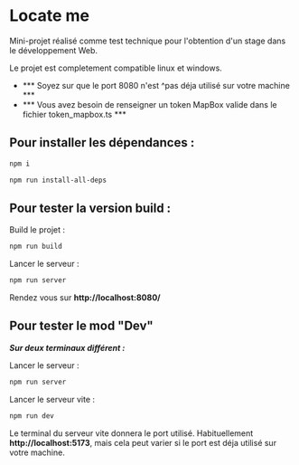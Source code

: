 # Locate me

Mini-projet réalisé comme test technique pour l'obtention d'un stage dans le développement Web.

Le projet est completement compatible linux et windows.

- *** Soyez sur que le port 8080 n'est ^pas déja utilisé sur votre machine ***
- *** Vous avez besoin de renseigner un token MapBox valide dans le fichier token_mapbox.ts ***

## Pour installer les dépendances :

```bash
npm i
```

```bash
npm run install-all-deps
```

## Pour tester la version build : 

Build le projet :
```bash
npm run build
```

Lancer le serveur :
```bash
npm run server
```

Rendez vous sur **http://localhost:8080/**

## Pour tester le mod "Dev"

***Sur deux terminaux différent :***

Lancer le serveur :
```bash
npm run server
```

Lancer le serveur vite :
```bash
npm run dev
```

Le terminal du serveur vite donnera le port utilisé. Habituellement **http://localhost:5173**, mais cela peut varier si le port est déja utilisé sur votre machine.


